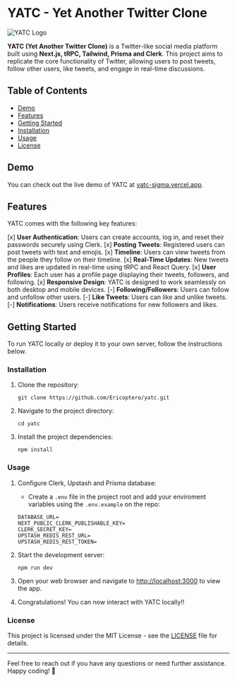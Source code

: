 # YATC - Yet Another Twitter Clone

![YATC Logo](https://github.com/Ericoptero/yatc/public/assets/logo.svg)

**YATC (Yet Another Twitter Clone)** is a Twitter-like social media platform built using **Next.js, tRPC, Tailwind, Prisma and Clerk**. This project aims to replicate the core functionality of Twitter, allowing users to post tweets, follow other users, like tweets, and engage in real-time discussions.

## Table of Contents

- [Demo](#demo)
- [Features](#features)
- [Getting Started](#getting-started)
- [Installation](#installation)
- [Usage](#usage)
- [License](#license)

## Demo

You can check out the live demo of YATC at [yatc-sigma.vercel.app](yatc-sigma.vercel.app).

## Features

YATC comes with the following key features:

[x] **User Authentication**: Users can create accounts, log in, and reset their passwords securely using Clerk.
[x] **Posting Tweets**: Registered users can post tweets with text and emojis.
[x] **Timeline**: Users can view tweets from the people they follow on their timeline.
[x] **Real-Time Updates**: New tweets and likes are updated in real-time using tRPC and React Query.
[x] **User Profiles**: Each user has a profile page displaying their tweets, followers, and following.
[x] **Responsive Design**: YATC is designed to work seamlessly on both desktop and mobile devices.
[-] **Following/Followers**: Users can follow and unfollow other users.
[-] **Like Tweets**: Users can like and unlike tweets.
[-] **Notifications**: Users receive notifications for new followers and likes.

## Getting Started

To run YATC locally or deploy it to your own server, follow the instructions below.

### Installation

1. Clone the repository:

   ```shell
   git clone https://github.com/Ericoptero/yatc.git
   ```

2. Navigate to the project directory:

   ```shell
   cd yatc
   ```

3. Install the project dependencies:

   ```shell
   npm install
   ```

### Usage

1. Configure Clerk, Upstash and Prisma database:

   - Create a `.env` file in the project root and add your enviroment variables using the `.env.example` on the repo:

   ```env
   DATABASE_URL=
   NEXT_PUBLIC_CLERK_PUBLISHABLE_KEY=
   CLERK_SECRET_KEY=
   UPSTASH_REDIS_REST_URL=
   UPSTASH_REDIS_REST_TOKEN=
   ```

2. Start the development server:

   ```shell
   npm run dev
   ```

3. Open your web browser and navigate to [http://localhost:3000](http://localhost:3000) to view the app.

4. Congratulations! You can now interact with YATC locally!!

### License

This project is licensed under the MIT License - see the [LICENSE](LICENSE) file for details.

---

Feel free to reach out if you have any questions or need further assistance. Happy coding! 🚁

